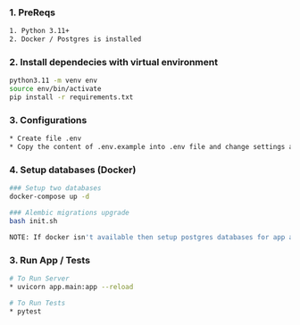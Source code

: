 ### 1. PreReqs

```bash
1. Python 3.11+
2. Docker / Postgres is installed
```

### 2. Install dependecies with virtual environment

```bash
python3.11 -m venv env
source env/bin/activate
pip install -r requirements.txt
```

### 3. Configurations

```bash
* Create file .env
* Copy the content of .env.example into .env file and change settings accordingly
```

### 4. Setup databases (Docker)

```bash
### Setup two databases
docker-compose up -d

### Alembic migrations upgrade
bash init.sh

NOTE: If docker isn't available then setup postgres databases for app and tests and adds it's settings in .env file
```

### 3. Run App / Tests

```bash
# To Run Server
* uvicorn app.main:app --reload

# To Run Tests
* pytest
```